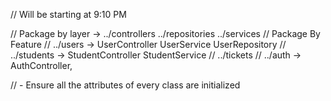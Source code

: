 // Will be starting at 9:10 PM

// Package by layer -> ../controllers ../repositories ../services
// Package By Feature 
// ../users -> UserController UserService UserRepository
// ../students -> StudentController StudentService 
// ../tickets
// ../auth -> AuthController, 

// - Ensure all the attributes of every class are initialized